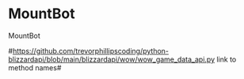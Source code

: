 # MountBot
MountBot

#https://github.com/trevorphillipscoding/python-blizzardapi/blob/main/blizzardapi/wow/wow_game_data_api.py link to method names#
